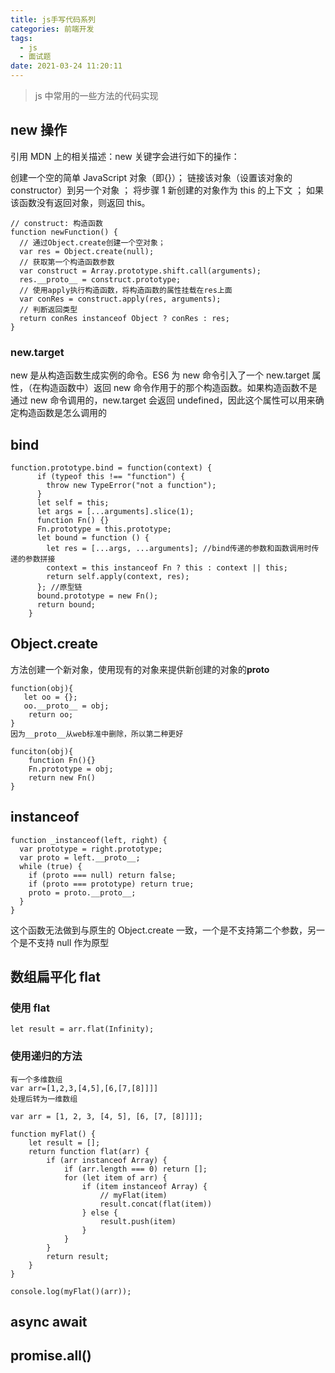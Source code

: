 ```yaml
---
title: js手写代码系列
categories: 前端开发
tags:
  - js
  - 面试题
date: 2021-03-24 11:20:11
---
```


> js 中常用的一些方法的代码实现

## new 操作

引用 MDN 上的相关描述：new 关键字会进行如下的操作：

创建一个空的简单 JavaScript 对象（即{}）；
链接该对象（设置该对象的 constructor）到另一个对象 ；
将步骤 1 新创建的对象作为 this 的上下文 ；
如果该函数没有返回对象，则返回 this。

```
// construct: 构造函数
function newFunction() {
  // 通过Object.create创建一个空对象；
  var res = Object.create(null);
  // 获取第一个构造函数参数
  var construct = Array.prototype.shift.call(arguments);
  res.__proto__ = construct.prototype;
  // 使用apply执行构造函数，将构造函数的属性挂载在res上面
  var conRes = construct.apply(res, arguments);
  // 判断返回类型
  return conRes instanceof Object ? conRes : res;
}

```

### new.target

new 是从构造函数生成实例的命令。ES6 为 new 命令引入了一个 new.target 属性，（在构造函数中）返回 new 命令作用于的那个构造函数。如果构造函数不是通过 new 命令调用的，new.target 会返回 undefined，因此这个属性可以用来确定构造函数是怎么调用的

## bind

```
function.prototype.bind = function(context) {
      if (typeof this !== "function") {
        throw new TypeError("not a function");
      }
      let self = this;
      let args = [...arguments].slice(1);
      function Fn() {}
      Fn.prototype = this.prototype;
      let bound = function () {
        let res = [...args, ...arguments]; //bind传递的参数和函数调用时传递的参数拼接
        context = this instanceof Fn ? this : context || this;
        return self.apply(context, res);
      }; //原型链
      bound.prototype = new Fn();
      return bound;
    }

```

## Object.create

方法创建一个新对象，使用现有的对象来提供新创建的对象的**proto**

```
function(obj){
   let oo = {};
   oo.__proto__ = obj;
    return oo;
}
因为__proto__从web标准中删除，所以第二种更好

funciton(obj){
    function Fn(){}
    Fn.prototype = obj;
    return new Fn()
}

```

## instanceof

```
function _instanceof(left, right) {
  var prototype = right.prototype;
  var proto = left.__proto__;
  while (true) {
    if (proto === null) return false;
    if (proto === prototype) return true;
    proto = proto.__proto__;
  }
}

```

这个函数无法做到与原生的 Object.create 一致，一个是不支持第二个参数，另一个是不支持 null 作为原型

## 数组扁平化 flat

### 使用 flat

```
let result = arr.flat(Infinity);
```

### 使用递归的方法

```
有一个多维数组
var arr=[1,2,3,[4,5],[6,[7,[8]]]]
处理后转为一维数组

var arr = [1, 2, 3, [4, 5], [6, [7, [8]]]];

function myFlat() {
    let result = [];
    return function flat(arr) {
        if (arr instanceof Array) {
            if (arr.length === 0) return [];
            for (let item of arr) {
                if (item instanceof Array) {
                    // myFlat(item)
                    result.concat(flat(item))
                } else {
                    result.push(item)
                }
            }
        }
        return result;
    }
}

console.log(myFlat()(arr));

```

## async await

## promise.all()

